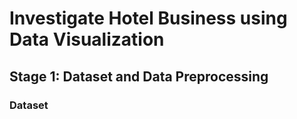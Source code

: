 # Investigate Hotel Business using Data Visualization
## Stage 1: Dataset and Data Preprocessing
### Dataset
<kdb><img>
